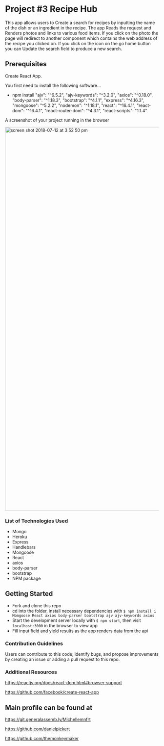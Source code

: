 # Project #3 Recipe Hub

This app allows users to Create a search for recipes by inputting the name of the dish or an ingredient in the recipe. The app Reads the request and Renders photos and links to various food items. If you click on the photo the page will redirect to another component which contains the web address of the recipe you clicked on. If you click on the icon on the go home button you can Update the search field to produce a new search.

## Prerequisites

Create React App.

You first need to install the following software...

- npm install
  "ajv": "^6.5.2",
  "ajv-keywords": "^3.2.0",
  "axios": "^0.18.0",
  "body-parser": "^1.18.3",
  "bootstrap": "^4.1.1",
  "express": "^4.16.3",
  "mongoose": "^5.2.2",
  "nodemon": "^1.18.1",
  "react": "^16.4.1",
  "react-dom": "^16.4.1",
  "react-router-dom": "^4.3.1",
  "react-scripts": "1.1.4"

A screenshot of your project running in the browser

<img width="1252" alt="screen shot 2018-07-12 at 3 52 50 pm" src="https://user-images.githubusercontent.com/38504548/42657517-705e9338-85f0-11e8-84fb-39006c8af9af.png">

### List of Technologies Used

- Mongo
- Heroku
- Express
- Handlebars
- Mongoose
- React
- axios
- body-parser
- bootstrap
- NPM package

## Getting Started

- Fork and clone this repo
- cd into the folder, install necessary dependencies with `$ npm install i Mongoose React axios body-parser bootstrap ajv ajv-keywords axios`
- Start the development server locally with `$ npm start`, then visit `localhost:3000` in the browser to view app
- Fill input field and yield results as the app renders data from the api

### Contribution Guidelines

Users can contribute to this code, identify bugs, and propose improvements by creating an issue or adding a pull request to this repo.

### Additional Resources

https://reactjs.org/docs/react-dom.html#browser-support

https://github.com/facebook/create-react-app

## Main profile can be found at

https://git.generalassemb.ly/Michellemnfrt

https://github.com/danielpickert

https://github.com/themonkeymaker
